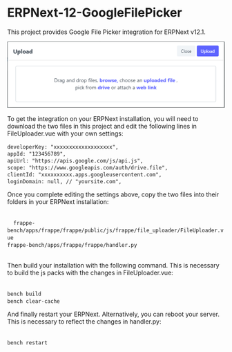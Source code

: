 # ERPNext-12-GoogleFilePicker

This project provides Google File Picker integration for ERPNext v12.1.

<img src="https://github.com/osmansen/ERPNext-12-GoogleFilePicker/blob/master/googleFilePicker.png">

To get the integration on your ERPNext installation, you will need to download the two files in this project and edit the following lines in FileUploader.vue with your own settings:

	developerKey: "xxxxxxxxxxxxxxxxxxx",
	appId: "123456789",
	apiUrl: "https://apis.google.com/js/api.js",
	scope: "https://www.googleapis.com/auth/drive.file",
	clientId: "xxxxxxxxxx.apps.googleusercontent.com",
	loginDomain: null, // "yoursite.com",
<p>
Once you complete editing the settings above, copy the two files into their folders in your ERPNext installation:
</p><p><code>
  frappe-bench/apps/frappe/frappe/public/js/frappe/file_uploader/FileUploader.vue</code><br/>
  <code>frappe-bench/apps/frappe/frappe/handler.py
  </code></p>
<p>
Then build your installation with the following command. This is necessary to build the js packs with the changes in FileUploader.vue:
</p><p>
<code>
bench build
bench clear-cache
</code>
 </p>
 <p>
And finally restart your ERPNext. Alternatively, you can reboot your server. This is necessary to reflect the changes in handler.py:
</p>
<p>
  <code>
bench restart
</code></p>
